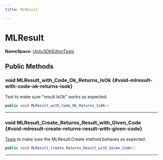 ```yaml
---
title: MLResult

---
```


# MLResult



**NameSpace:** 
[UnitySDKEditorTests](/unity-api/api/UnitySDKEditorTests/UnitySDKEditorTests.md) 








## Public Methods

### void MLResult_with_Code_Ok_Returns_IsOk {#void-mlresult-with-code-ok-returns-isok}

Test to make sure "result.IsOk" works as expected. 

```csharp
public void MLResult_with_Code_Ok_Returns_IsOk()
```






-----------

### void MLResult_Create_Returns_Result_with_Given_Code {#void-mlresult-create-returns-result-with-given-code}

[Tests](/unity-api/api/Namespaces/Tests.md) to make sure the MLResult.Create method behaves as expected. 

```csharp
public void MLResult_Create_Returns_Result_with_Given_Code()
```






-----------

